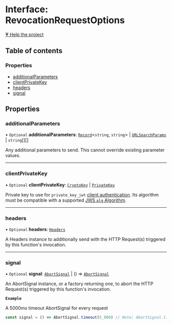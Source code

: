 # Interface: RevocationRequestOptions

[💗 Help the project](https://github.com/sponsors/panva)

## Table of contents

### Properties

- [additionalParameters](RevocationRequestOptions.md#additionalparameters)
- [clientPrivateKey](RevocationRequestOptions.md#clientprivatekey)
- [headers](RevocationRequestOptions.md#headers)
- [signal](RevocationRequestOptions.md#signal)

## Properties

### additionalParameters

• `Optional` **additionalParameters**: [`Record`]( https://www.typescriptlang.org/docs/handbook/utility-types.html#recordkeys-type )\<`string`, `string`\> \| [`URLSearchParams`]( https://developer.mozilla.org/docs/Web/API/URLSearchParams ) \| `string`[][]

Any additional parameters to send. This cannot override existing parameter values.

___

### clientPrivateKey

• `Optional` **clientPrivateKey**: [`CryptoKey`]( https://developer.mozilla.org/docs/Web/API/CryptoKey ) \| [`PrivateKey`](PrivateKey.md)

Private key to use for `private_key_jwt`
[client authentication](../types/ClientAuthenticationMethod.md). Its algorithm must be compatible with
a supported [JWS `alg` Algorithm](../types/JWSAlgorithm.md).

___

### headers

• `Optional` **headers**: [`Headers`]( https://developer.mozilla.org/docs/Web/API/Headers )

A Headers instance to additionally send with the HTTP Request(s) triggered by this function's
invocation.

___

### signal

• `Optional` **signal**: [`AbortSignal`]( https://developer.mozilla.org/docs/Web/API/AbortSignal ) \| () => [`AbortSignal`]( https://developer.mozilla.org/docs/Web/API/AbortSignal )

An AbortSignal instance, or a factory returning one, to abort the HTTP Request(s) triggered by
this function's invocation.

**`Example`**

A 5000ms timeout AbortSignal for every request

```js
const signal = () => AbortSignal.timeout(5_000) // Note: AbortSignal.timeout may not yet be available in all runtimes.
```
